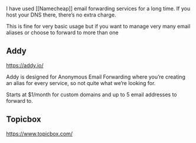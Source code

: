 I have used [[Namecheap]] email forwarding services for a long time. If you host your DNS there, there’s no extra charge. 

This is fine for very basic usage but if you want to manage very many email aliases or choose to forward to more than one 

## Addy

https://addy.io/

Addy is designed for Anonymous Email Forwarding where you’re creating an alias for every service, so not quite what we’re looking for. 

Starts at $1/month for custom domains and up to 5 email addresses to forward to. 

## Topicbox

https://www.topicbox.com/